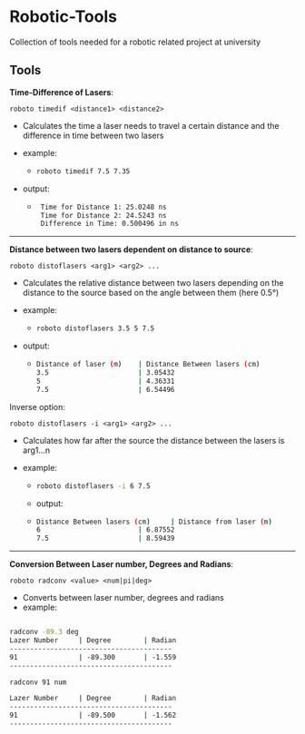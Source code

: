# Robotic-Tools

Collection of tools needed for a robotic related project at university

## Tools

**Time-Difference of Lasers**:

```roboto timedif <distance1> <distance2>```

- Calculates the time a laser needs to travel a certain distance and the difference in time between two lasers

- example:

  - ```bash
    roboto timedif 7.5 7.35
    ```

- output:

  - ```bash
     Time for Distance 1: 25.0248 ns
     Time for Distance 2: 24.5243 ns
     Difference in Time: 0.500496 in ns
     ```

-------

**Distance between two lasers dependent on distance to source**:

```roboto distoflasers <arg1> <arg2> ...```

- Calculates the relative distance between two lasers depending on the distance to the source based on the angle between them (here 0.5°)
- example:

  - ```bash
    roboto distoflasers 3.5 5 7.5
    ```

- output:

  - ```bash
    Distance of laser (m)    | Distance Between lasers (cm)
    3.5                      | 3.05432
    5                        | 4.36331
    7.5                      | 6.54496
    ```

Inverse option:

```roboto distoflasers -i <arg1> <arg2> ...```

- Calculates how far after the source the distance between the lasers is arg1...n 

- example:

  - ```bash
    roboto distoflasers -i 6 7.5
    ```

  - output:

  - ```bash
    Distance Between lasers (cm)     | Distance from laser (m)
    6                        | 6.87552
    7.5                      | 8.59439
    ```

-----

**Conversion Between Laser number, Degrees and Radians**:

```roboto radconv <value> <num|pi|deg>```

- Converts between laser number, degrees and radians
- example:

```bash

radconv -89.3 deg
Lazer Number     | Degree        | Radian
----------------------------------------
91               | -89.300       | -1.559
----------------------------------------

radconv 91 num

Lazer Number     | Degree        | Radian
----------------------------------------
91               | -89.500       | -1.562
----------------------------------------
```